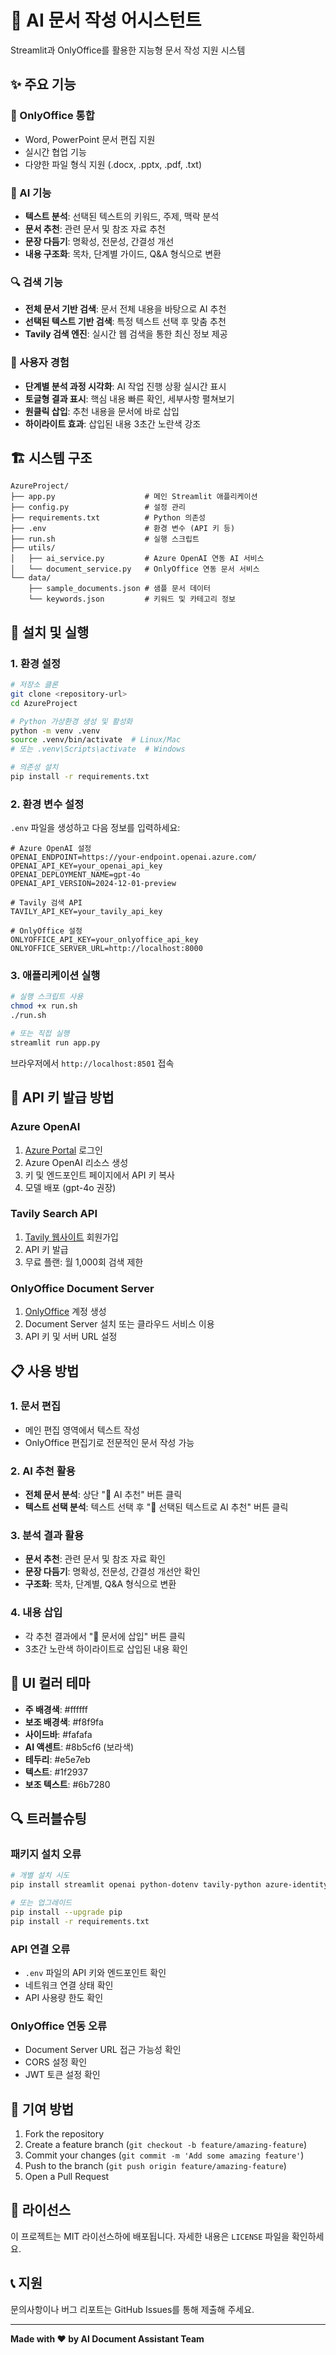 # 🤖 AI 문서 작성 어시스턴트

Streamlit과 OnlyOffice를 활용한 지능형 문서 작성 지원 시스템

## ✨ 주요 기능

### 📝 OnlyOffice 통합
- Word, PowerPoint 문서 편집 지원
- 실시간 협업 기능
- 다양한 파일 형식 지원 (.docx, .pptx, .pdf, .txt)

### 🤖 AI 기능
- **텍스트 분석**: 선택된 텍스트의 키워드, 주제, 맥락 분석
- **문서 추천**: 관련 문서 및 참조 자료 추천
- **문장 다듬기**: 명확성, 전문성, 간결성 개선
- **내용 구조화**: 목차, 단계별 가이드, Q&A 형식으로 변환

### 🔍 검색 기능
- **전체 문서 기반 검색**: 문서 전체 내용을 바탕으로 AI 추천
- **선택된 텍스트 기반 검색**: 특정 텍스트 선택 후 맞춤 추천
- **Tavily 검색 엔진**: 실시간 웹 검색을 통한 최신 정보 제공

### 🎨 사용자 경험
- **단계별 분석 과정 시각화**: AI 작업 진행 상황 실시간 표시
- **토글형 결과 표시**: 핵심 내용 빠른 확인, 세부사항 펼쳐보기
- **원클릭 삽입**: 추천 내용을 문서에 바로 삽입
- **하이라이트 효과**: 삽입된 내용 3초간 노란색 강조

## 🏗️ 시스템 구조

```
AzureProject/
├── app.py                    # 메인 Streamlit 애플리케이션
├── config.py                 # 설정 관리
├── requirements.txt          # Python 의존성
├── .env                      # 환경 변수 (API 키 등)
├── run.sh                    # 실행 스크립트
├── utils/
│   ├── ai_service.py         # Azure OpenAI 연동 AI 서비스
│   └── document_service.py   # OnlyOffice 연동 문서 서비스
└── data/
    ├── sample_documents.json # 샘플 문서 데이터
    └── keywords.json         # 키워드 및 카테고리 정보
```

## 🚀 설치 및 실행

### 1. 환경 설정

```bash
# 저장소 클론
git clone <repository-url>
cd AzureProject

# Python 가상환경 생성 및 활성화
python -m venv .venv
source .venv/bin/activate  # Linux/Mac
# 또는 .venv\Scripts\activate  # Windows

# 의존성 설치
pip install -r requirements.txt
```

### 2. 환경 변수 설정

`.env` 파일을 생성하고 다음 정보를 입력하세요:

```env
# Azure OpenAI 설정
OPENAI_ENDPOINT=https://your-endpoint.openai.azure.com/
OPENAI_API_KEY=your_openai_api_key
OPENAI_DEPLOYMENT_NAME=gpt-4o
OPENAI_API_VERSION=2024-12-01-preview

# Tavily 검색 API
TAVILY_API_KEY=your_tavily_api_key

# OnlyOffice 설정
ONLYOFFICE_API_KEY=your_onlyoffice_api_key
ONLYOFFICE_SERVER_URL=http://localhost:8000
```

### 3. 애플리케이션 실행

```bash
# 실행 스크립트 사용
chmod +x run.sh
./run.sh

# 또는 직접 실행
streamlit run app.py
```

브라우저에서 `http://localhost:8501` 접속

## 🔧 API 키 발급 방법

### Azure OpenAI
1. [Azure Portal](https://portal.azure.com) 로그인
2. Azure OpenAI 리소스 생성
3. 키 및 엔드포인트 페이지에서 API 키 복사
4. 모델 배포 (gpt-4o 권장)

### Tavily Search API
1. [Tavily 웹사이트](https://tavily.com) 회원가입
2. API 키 발급
3. 무료 플랜: 월 1,000회 검색 제한

### OnlyOffice Document Server
1. [OnlyOffice](https://www.onlyoffice.com) 계정 생성
2. Document Server 설치 또는 클라우드 서비스 이용
3. API 키 및 서버 URL 설정

## 📋 사용 방법

### 1. 문서 편집
- 메인 편집 영역에서 텍스트 작성
- OnlyOffice 편집기로 전문적인 문서 작성 가능

### 2. AI 추천 활용
- **전체 문서 분석**: 상단 "🤖 AI 추천" 버튼 클릭
- **텍스트 선택 분석**: 텍스트 선택 후 "🎯 선택된 텍스트로 AI 추천" 버튼 클릭

### 3. 분석 결과 활용
- **문서 추천**: 관련 문서 및 참조 자료 확인
- **문장 다듬기**: 명확성, 전문성, 간결성 개선안 확인
- **구조화**: 목차, 단계별, Q&A 형식으로 변환

### 4. 내용 삽입
- 각 추천 결과에서 "📝 문서에 삽입" 버튼 클릭
- 3초간 노란색 하이라이트로 삽입된 내용 확인

## 🎨 UI 컬러 테마

- **주 배경색**: #ffffff
- **보조 배경색**: #f8f9fa
- **사이드바**: #fafafa
- **AI 액센트**: #8b5cf6 (보라색)
- **테두리**: #e5e7eb
- **텍스트**: #1f2937
- **보조 텍스트**: #6b7280

## 🔍 트러블슈팅

### 패키지 설치 오류
```bash
# 개별 설치 시도
pip install streamlit openai python-dotenv tavily-python azure-identity python-docx

# 또는 업그레이드
pip install --upgrade pip
pip install -r requirements.txt
```

### API 연결 오류
- `.env` 파일의 API 키와 엔드포인트 확인
- 네트워크 연결 상태 확인
- API 사용량 한도 확인

### OnlyOffice 연동 오류
- Document Server URL 접근 가능성 확인
- CORS 설정 확인
- JWT 토큰 설정 확인

## 🤝 기여 방법

1. Fork the repository
2. Create a feature branch (`git checkout -b feature/amazing-feature`)
3. Commit your changes (`git commit -m 'Add some amazing feature'`)
4. Push to the branch (`git push origin feature/amazing-feature`)
5. Open a Pull Request

## 📄 라이선스

이 프로젝트는 MIT 라이선스하에 배포됩니다. 자세한 내용은 `LICENSE` 파일을 확인하세요.

## 📞 지원

문의사항이나 버그 리포트는 GitHub Issues를 통해 제출해 주세요.

---

**Made with ❤️ by AI Document Assistant Team**